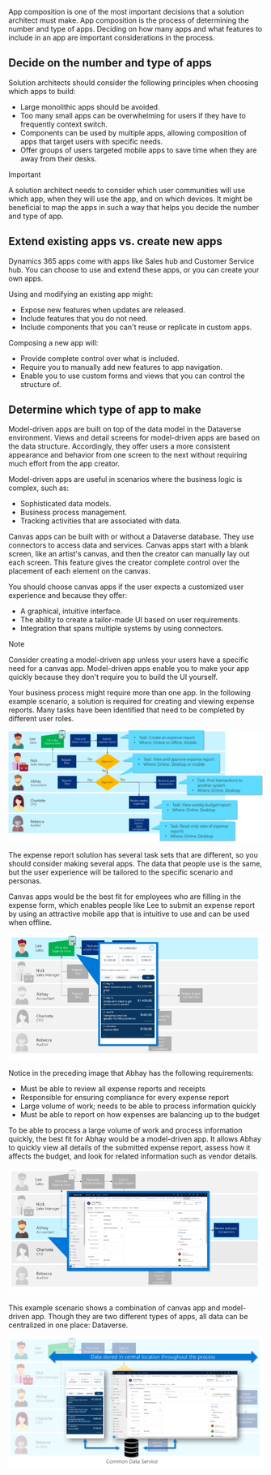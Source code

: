 App composition is one of the most important decisions that a solution architect must make. App composition is the process of determining the number and type of apps. Deciding on how many apps and what features to include in an app are important considerations in the process.

## Decide on the number and type of apps

Solution architects should consider the following principles when choosing which apps to build:

- Large monolithic apps should be avoided.
- Too many small apps can be overwhelming for users if they have to frequently context switch.
- Components can be used by multiple apps, allowing composition of apps that target users with specific needs.
- Offer groups of users targeted mobile apps to save time when they are away from their desks.

> [!IMPORTANT]
> A solution architect needs to consider which user communities will use which app, when they will use the app, and on which devices. It might be beneficial to map the apps in such a way that helps you decide the number and type of app.

## Extend existing apps vs. create new apps

Dynamics 365 apps come with apps like Sales hub and Customer Service hub. You can choose to use and extend these apps, or you can create your own apps.

Using and modifying an existing app might:

- Expose new features when updates are released.
- Include features that you do not need.
- Include components that you can't reuse or replicate in custom apps.

Composing a new app will:

- Provide complete control over what is included.
- Require you to manually add new features to app navigation.
- Enable you to use custom forms and views that you can control the structure of.

## Determine which type of app to make

Model-driven apps are built on top of the data model in the Dataverse environment. Views and detail screens for model-driven apps are based on the data structure. Accordingly, they offer users a more consistent appearance and behavior from one screen to the next without requiring much effort from the app creator.

Model-driven apps are useful in scenarios where the business logic is complex, such as:

- Sophisticated data models.
- Business process management.
- Tracking activities that are associated with data.

Canvas apps can be built with or without a Dataverse database. They use connectors to access data and services. Canvas apps start with a blank screen, like an artist's canvas, and then the creator can manually lay out each screen. This feature gives the creator complete control over the placement of each element on the canvas.

You should choose canvas apps if the user expects a customized user experience and because they offer:

- A graphical, intuitive interface.
- The ability to create a tailor-made UI based on user requirements.
- Integration that spans multiple systems by using connectors.

> [!NOTE]
> Consider creating a model-driven app unless your users have a specific need for a canvas app. Model-driven apps enable you to make your app quickly because they don't require you to build the UI yourself.

Your business process might require more than one app. In the following example scenario, a solution is required for creating and viewing expense reports. Many tasks have been identified that need to be completed by different user roles.

![Tasks for each step of the business process.](../media/3-business-process-tasks.png)

The expense report solution has several task sets that are different, so you should consider making several apps. The data that people use is the same, but the user experience will be tailored to the specific scenario and personas.

Canvas apps would be the best fit for employees who are filling in the expense form, which enables people like Lee to submit an expense report by using an attractive mobile app that is intuitive to use and can be used when offline.

![A canvas app for expense report creation.](../media/3-expense-canvas-app.png)

Notice in the preceding image that Abhay has the following requirements:

- Must be able to review all expense reports and receipts
- Responsible for ensuring compliance for every expense report
- Large volume of work; needs to be able to process information quickly
- Must be able to report on how expenses are balancing up to the budget

To be able to process a large volume of work and process information quickly, the best fit for Abhay would be a model-driven app. It allows Abhay to quickly view all details of the submitted expense report, assess how it affects the budget, and look for related information such as vendor details.

![A model-driven app for processing expense reports.](../media/3-expense-model-app.png)

This example scenario shows a combination of canvas app and model-driven app. Though they are two different types of apps, all data can be centralized in one place: Dataverse.

![Screenshot of two apps with data in Dataverse.](../media/3-end-to-end-apps.png)
